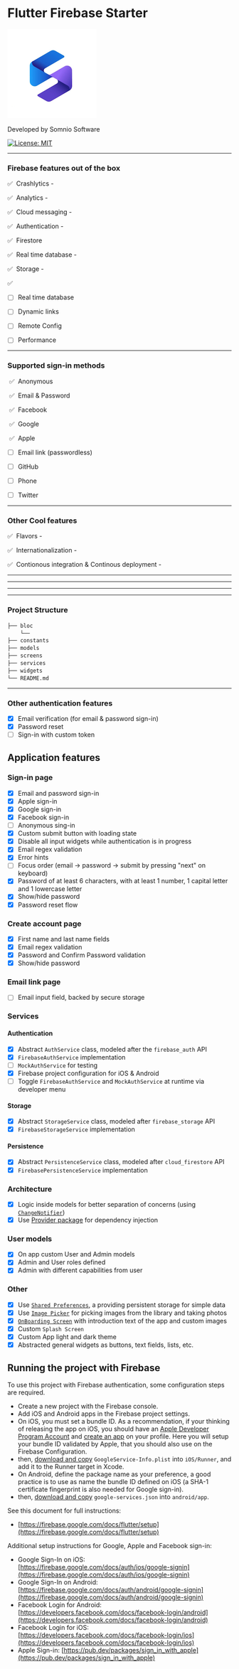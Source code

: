 # Flutter Firebase Starter

[![Somnio Software](assets/logo-somnio.jpg)][somnio_software_link]

Developed by Somnio Software

[![License: MIT][license_badge]][license_link]

---

### Firebase features out of the box

✅&nbsp; Crashlytics - 

✅&nbsp; Analytics -

✅&nbsp; Cloud messaging - 

✅&nbsp; Authentication - 

✅&nbsp; Firestore

✅&nbsp; Real time database -

✅&nbsp; Storage -

✅&nbsp;

- [ ] Real time database 

- [ ] Dynamic links

- [ ] Remote Config

- [ ] Performance

---

### Supported sign-in methods

&nbsp;✅&nbsp; Anonymous

&nbsp;✅&nbsp; Email & Password

&nbsp;✅&nbsp; Facebook

&nbsp;✅&nbsp; Google

&nbsp;✅&nbsp; Apple

- [ ] Email link (passwordless)

- [ ] GitHub

- [ ] Phone

- [ ] Twitter

---

### Other Cool features

✅&nbsp; Flavors - 

✅&nbsp; Internationalization - 

✅&nbsp; Contionous integration & Continous deployment -

---


---
---
---

### Project Structure

```bash
├── bloc
    └──
├── constants
├── models
├── screens
├── services
├── widgets
└── README.md
```
---

### Other authentication features

- [x] Email verification (for email & password sign-in)
- [x] Password reset
- [ ] Sign-in with custom token

## Application features

### Sign-in page

- [x] Email and password sign-in
- [x] Apple sign-in
- [x] Google sign-in
- [x] Facebook sign-in
- [ ] Anonymous sing-in
- [x] Custom submit button with loading state
- [x] Disable all input widgets while authentication is in progress
- [x] Email regex validation
- [x] Error hints
- [ ] Focus order (email -> password -> submit by pressing "next" on keyboard)
- [x] Password of at least 6 characters, with at least 1 number, 1 capital letter and 1 lowercase letter
- [x] Show/hide password
- [x] Password reset flow

### Create account page

- [x] First name and last name fields
- [x] Email regex validation
- [x] Password and Confirm Password validation
- [x] Show/hide password

### Email link page

- [ ] Email input field, backed by secure storage

### Services

#### Authentication

- [x] Abstract `AuthService` class, modeled after the `firebase_auth` API
- [x] `FirebaseAuthService` implementation
- [ ] `MockAuthService` for testing
- [x] Firebase project configuration for iOS & Android
- [ ] Toggle `FirebaseAuthService` and `MockAuthService` at runtime via developer menu

#### Storage

- [x] Abstract `StorageService` class, modeled after `firebase_storage` API
- [x] `FirebaseStorageService` implementation

#### Persistence

- [x] Abstract `PersistenceService` class, modeled after `cloud_firestore` API
- [x] `FirebasePersistenceService` implementation

### Architecture

- [x] Logic inside models for better separation of concerns (using [`ChangeNotifier`](https://api.flutter.dev/flutter/foundation/ChangeNotifier-class.html))
- [x] Use [Provider package](https://pub.dev/packages/provider) for dependency injection

### User models

- [x] On app custom User and Admin models
- [x] Admin and User roles defined
- [x] Admin with different capabilities from user

### Other

- [x] Use [`Shared Preferences`](https://pub.dev/packages/shared_preferences), a providing persistent storage for simple data
- [x] Use [`Image Picker`](https://pub.dev/packages/image_picker) for picking images from the library and taking photos
- [x] [`OnBoarding Screen`](https://pub.dev/packages/introduction_screen) with introduction text of the app and custom images
- [x] Custom `Splash Screen`
- [x] Custom App light and dark theme
- [x] Abstracted general widgets as buttons, text fields, lists, etc.

## Running the project with Firebase

To use this project with Firebase authentication, some configuration steps are required.

- Create a new project with the Firebase console.
- Add iOS and Android apps in the Firebase project settings.
- On iOS, you must set a bundle ID. As a recommendation, if your thinking of releasing the app on iOS, you should have an [Apple Developer Program Account](https://developer.apple.com/account/) and [create an app](https://developer.apple.com/account/resources/identifiers/list/bundleId) on your profile. Here you will setup your bundle ID validated by Apple, that you should also use on the Firebase Configuration.
- then, [download and copy](https://firebase.google.com/docs/flutter/setup#configure_an_ios_app) `GoogleService-Info.plist` into `iOS/Runner`, and add it to the Runner target in Xcode.
- On Android, define the package name as your preference, a good practice is to use as name the bundle ID defined on iOS (a SHA-1 certificate fingerprint is also needed for Google sign-in).
- then, [download and copy](https://firebase.google.com/docs/flutter/setup#configure_an_android_app) `google-services.json` into `android/app`.

See this document for full instructions:

- [https://firebase.google.com/docs/flutter/setup](https://firebase.google.com/docs/flutter/setup)

Additional setup instructions for Google, Apple and Facebook sign-in:

- Google Sign-In on iOS: [https://firebase.google.com/docs/auth/ios/google-signin](https://firebase.google.com/docs/auth/ios/google-signin)
- Google Sign-In on Android: [https://firebase.google.com/docs/auth/android/google-signin](https://firebase.google.com/docs/auth/android/google-signin)
- Facebook Login for Android: [https://developers.facebook.com/docs/facebook-login/android](https://developers.facebook.com/docs/facebook-login/android)
- Facebook Login for iOS: [https://developers.facebook.com/docs/facebook-login/ios](https://developers.facebook.com/docs/facebook-login/ios)
- Apple Sign-in: [https://pub.dev/packages/sign_in_with_apple](https://pub.dev/packages/sign_in_with_apple)




[somnio_software_link]: https://somniosoftware.com/
[license_badge]: https://img.shields.io/badge/license-MIT-blue.svg
[license_link]: https://opensource.org/licenses/MIT